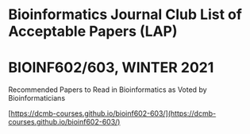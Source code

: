 # Bioinformatics Journal Club List of Acceptable Papers (LAP)
# BIOINF602/603, WINTER 2021
Recommended Papers to Read in Bioinformatics as Voted by Bioinformaticians

[https://dcmb-courses.github.io/bioinf602-603/](https://dcmb-courses.github.io/bioinf602-603/)

